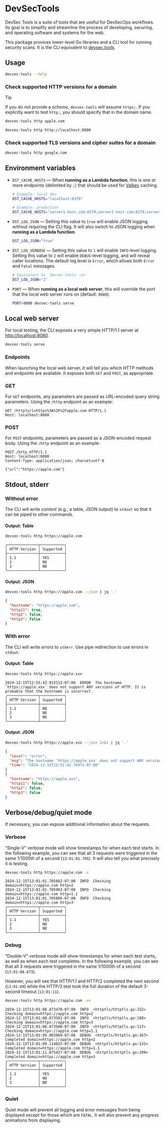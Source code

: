 # DevSecTools

DevSec Tools is a suite of tools that are useful for DevSecOps workflows. Its goal is to simplify and streamline the process of developing, securing, and operating software and systems for the web.

This package provices lower-level Go libraries and a CLI tool for running security scans. It is the CLI equivalent to [devsec.tools](https://devsec.tools).

## Usage

```bash
devsec-tools --help
```

### Check supported HTTP versions for a domain

> [!TIP]
> If you do not provide a _scheme_, `devsec-tools` will assume `https:`. If you explicitly want to test `http:`, you should specify that in the domain name.

```bash
devsec-tools http apple.com
```

```bash
devsec-tools http http://localhost:8080
```

### Check supported TLS versions and cipher suites for a domain

```bash
devsec-tools http google.com
```

## Environment variables

* `DST_CACHE_HOSTS` — When **running as a Lambda function**, this is one or more endpoints (delimited by `;`) that should be used for [Valkey] caching.

    ```bash
    # Example: local dev
    DST_CACHE_HOSTS="localhost:6379"

    # Example: production
    DST_CACHE_HOSTS="server1.host.com:6379;server2.host.com:6379;server3.host.com:6379"
    ```

* `DST_LOG_JSON` — Setting this value to `true` will enable JSON logging without requiring the CLI flag. It will also switch to JSON logging when **running as a Lambda function**.

    ```bash
    DST_LOG_JSON="true"
    ```

* `DST_LOG_VERBOSE` — Setting this value to `1` will enable `INFO`-level logging. Setting this value to `2` will enable `DEBUG`-level logging, and will reveal caller locations. The default log level is `Error`, which allows both `Error` and `Fatal` messages.

    ```bash
    # Equivalent to `devsec-tools -vv`
    DST_LOG_JSON="2"
    ```

* `PORT` — When **running as a local web server**, this will override the port that the local web server runs on (default: `8080`).

    ```bash
    PORT=9000 devsec-tools serve
    ```

## Local web server

For local testing, the CLI exposes a very simple HTTP/1.1 server at <http://localhost:8080>.

```bash
devsec-tools serve
```

### Endpoints

When launching the local web server, it will tell you which HTTP methods and endpoints are available. It exposes both `GET` and `POST`, as appropriate.

### GET

For `GET` endpoints, any parameters are passed as URL-encoded query string parameters. Using the `/http` endpoint as an example:

```http
GET /http?url=https%3A%2F%2Fapple.com HTTP/1.1
Host: localhost:8080
```

### POST

For `POST` endpoints, parameters are passed as a JSON-encoded request body. Using the `/http` endpoint as an example:

```http
POST /http HTTP/1.1
Host: localhost:8080
Content-Type: application/json; charset=utf-8

{"url":"https://apple.com"}
```

## Stdout, stderr

### Without error

The CLI will write _content_ (e.g., a table, JSON output) to `stdout` so that it can be piped to other commands.

#### Output: Table

```bash
devsec-tools http https://apple.com
```

```text
╭──────────────┬───────────╮
│ HTTP Version │ Supported │
├──────────────┼───────────┤
│ 1.1          │ YES       │
│ 2            │ NO        │
│ 3            │ NO        │
╰──────────────┴───────────╯
```

#### Output: JSON

```bash
devsec-tools http https://apple.com --json | jq '.'
```

```json
{
  "hostname": "https://apple.com",
  "http11": true,
  "http2": false,
  "http3": false
}
```

### With error

The CLI will write _errors_ to `stderr`. Use pipe redirection to use errors in `stdout`.

#### Output: Table

```bash
devsec-tools http https://apple.xxx
```

```text
2024-12-15T12:55:43.933112-07:00  ERROR  The hostname `https://apple.xxx` does not support ANY versions of HTTP. It is probable that the hostname is incorrect.
╭──────────────┬───────────╮
│ HTTP Version │ Supported │
├──────────────┼───────────┤
│ 1.1          │ NO        │
│ 2            │ NO        │
│ 3            │ NO        │
╰──────────────┴───────────╯
```

#### Output: JSON

```bash
devsec-tools http https://apple.xxx --json 2>&1 | jq '.'
```

```json
{
  "level": "error",
  "msg": "The hostname `https://apple.xxx` does not support ANY versions of HTTP. It is probable that the hostname is incorrect.",
  "time": "2024-12-15T12:51:42.76971-07:00"
}
{
  "hostname": "https://apple.xxx",
  "http11": false,
  "http2": false,
  "http3": false
}
```

## Verbose/debug/quiet mode

If necessary, you can expose additional information about the requests.

### Verbose

“Single-V” verbose mode will show timestamps for when each test starts. In the following example, you can see that all 3 requests were triggered in the same 1/1000th of a second (`13:01:01.705`). It will also tell you what precisely it is testing.

```bash
devsec-tools http https://apple.com -v
```

```text
2024-12-15T13:01:01.705882-07:00  INFO  Checking domain=https://apple.com http=2
2024-12-15T13:01:01.705903-07:00  INFO  Checking domain=https://apple.com http=1.1
2024-12-15T13:01:01.705886-07:00  INFO  Checking domain=https://apple.com http=3
╭──────────────┬───────────╮
│ HTTP Version │ Supported │
├──────────────┼───────────┤
│ 1.1          │ YES       │
│ 2            │ NO        │
│ 3            │ NO        │
╰──────────────┴───────────╯
```

### Debug

“Double-V” verbose mode will show timestamps for when each test starts, as well as when each test completes. In the following example, you can see that all 3 requests were triggered in the same 1/1000th of a second (`13:01:08.873`).

However, you will see that HTTP/1.1 and HTTP/2 completed the next second (`13:01:09`) while the HTTP/3 test took the full duration of the default 3-second timeout (`13:01:11`).

```bash
devsec-tools http https://apple.com -vv
```

```text
2024-12-15T13:01:08.873470-07:00  INFO  <httptls/httptls.go:152> Checking domain=https://apple.com http=2
2024-12-15T13:01:08.873501-07:00  INFO  <httptls/httptls.go:188> Checking domain=https://apple.com http=3
2024-12-15T13:01:08.873500-07:00  INFO  <httptls/httptls.go:117> Checking domain=https://apple.com http=1.1
2024-12-15T13:01:09.003969-07:00  DEBUG  <httptls/httptls.go:167> Completed domain=https://apple.com http=2
2024-12-15T13:01:09.114025-07:00  DEBUG  <httptls/httptls.go:131> Completed domain=https://apple.com http=1.1
2024-12-15T13:01:11.875427-07:00  DEBUG  <httptls/httptls.go:209> Completed domain=https://apple.com http=3
╭──────────────┬───────────╮
│ HTTP Version │ Supported │
├──────────────┼───────────┤
│ 1.1          │ YES       │
│ 2            │ NO        │
│ 3            │ NO        │
╰──────────────┴───────────╯
```

### Quiet

Quiet mode will prevent all logging and error messages from being displayed except for those which are `FATAL`. It will also prevent any _progress_ animations from displaying.

[Valkey]: https://valkey.io
